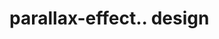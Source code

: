 # parallax-effect.. design                                                                                                                                    


